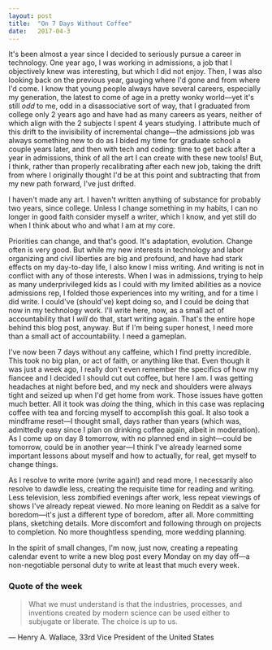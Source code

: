 ```yaml
---
layout: post
title:  "On 7 Days Without Coffee"
date:   2017-04-3
---
```

It's been almost a year since I decided to seriously pursue a career in technology. One year ago, I was working in admissions, a job that I objectively knew was interesting, but which I did not enjoy. Then, I was also looking back on the previous year, gauging where I'd gone and from where I'd come. I know that young people always have several careers, especially my generation, the latest to come of age in a pretty wonky world&mdash;yet it's still *odd* to me, odd in a disassociative sort of way, that I graduated from college only 2 years ago and have had as many careers as years, neither of which align with the 2 subjects I spent 4 years studying. I attribute much of this drift to the invisibility of incremental change&mdash;the admissions job was always something new to do as I bided my time for graduate school a couple years later, and then with tech and coding: time to get back after a year in admissions, think of all the art I can create with these new tools! But, I think, rather than properly recalibrating after each new job, taking the drift from where I originally thought I'd be at this point and subtracting that from my new path forward, I've just drifted.

I haven't made any art. I haven't written anything of substance for probably two years, since college. Unless I change something in my habits, I can no longer in good faith consider myself a writer, which I know, and yet still do when I think about who and what I am at my core.

Priorities can change, and that's good. It's adaptation, evolution. Change often is very good. But while my new interests in technology and labor organizing and civil liberties are big and profound, and have had stark effects on my day-to-day life, I also know I miss writing. And writing is not in conflict with any of those interests. When I was in admissions, trying to help as many underprivileged kids as I could with my limited abilities as a novice admissions rep, I folded those experiences into my writing, and for a time I did write. I could've (should've) kept doing so, and I could be doing that now in my technology work. I'll write here, now, as a small act of accountability that I *will* do that, start writing again. That's the entire hope behind this blog post, anyway. But if I'm being super honest, I need more than a small act of accountability. I need a gameplan.

I've now been 7 days without any caffeine, which I find pretty incredible. This took no big plan, or act of faith, or anything like that. Even though it was just a week ago, I really don't even remember the specifics of how my fiancee and I decided I should cut out coffee, but here I am. I was getting headaches at night before bed, and my neck and shoulders were always tight and seized up when I'd get home from work. Those issues have gotten much better. All it took was *doing* the thing, which in this case was replacing coffee with tea and forcing myself to accomplish this goal. It also took a mindframe reset&mdash;I thought small, days rather than years (which was, admittedly easy since I plan on drinking coffee again, albeit in moderation). As I come up on day 8 tomorrow, with no planned end in sight&mdash;could be tomorrow, could be in another year&mdash;I think I've already learned some important lessons about myself and how to actually, for real, get myself to change things.

As I resolve to write more (write again!) and read more, I necessarily also resolve to dawdle less, creating the requisite time for reading and writing. Less television, less zombified evenings after work, less repeat viewings of shows I've already repeat viewed. No more leaning on Reddit as a salve for boredom&mdash;it's just a different type of boredom, after all. More committing plans, sketching details. More discomfort and following through on projects to completion. No more thoughtless spending, more wedding planning.

In the spirit of small changes, I'm now, just now, creating a repeating calendar event to write a new blog post every Monday on my day off&mdash;a non-negotiable personal duty to write at least that much every week.


### Quote of the week
>What we must understand is that the industries, processes, and inventions created by modern science can be used either to subjugate or liberate. The choice is up to us.

&mdash; Henry A. Wallace, 33rd Vice President of the United States

